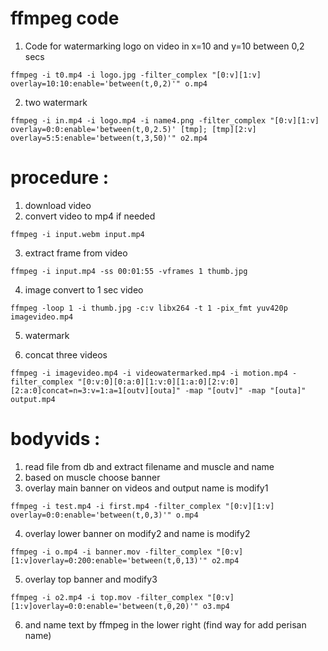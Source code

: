 # ffmpeg code
1. Code for watermarking logo on video in x=10 and y=10 between 0,2 secs
```
ffmpeg -i t0.mp4 -i logo.jpg -filter_complex "[0:v][1:v] overlay=10:10:enable='between(t,0,2)'" o.mp4
```
2. two watermark 
```
ffmpeg -i in.mp4 -i logo.mp4 -i name4.png -filter_complex "[0:v][1:v] overlay=0:0:enable='between(t,0,2.5)' [tmp]; [tmp][2:v] overlay=5:5:enable='between(t,3,50)'" o2.mp4
```

# procedure :
1. download video 
2. convert video to mp4 if needed 
```
ffmpeg -i input.webm input.mp4
```
3. extract frame from video 
```
ffmpeg -i input.mp4 -ss 00:01:55 -vframes 1 thumb.jpg
```
4. image convert to 1 sec video 
```
ffmpeg -loop 1 -i thumb.jpg -c:v libx264 -t 1 -pix_fmt yuv420p imagevideo.mp4
```
5. watermark

6. concat three videos 
```
ffmpeg -i imagevideo.mp4 -i videowatermarked.mp4 -i motion.mp4 -filter_complex "[0:v:0][0:a:0][1:v:0][1:a:0][2:v:0][2:a:0]concat=n=3:v=1:a=1[outv][outa]" -map "[outv]" -map "[outa]" output.mp4
```

# bodyvids :
1. read file from db and extract filename and muscle and name
2. based on muscle choose banner
3. overlay main banner on videos and output name is modify1 
```
ffmpeg -i test.mp4 -i first.mp4 -filter_complex "[0:v][1:v] overlay=0:0:enable='between(t,0,3)'" o.mp4
```
4. overlay lower banner on modify2 and name is modify2
```
ffmpeg -i o.mp4 -i banner.mov -filter_complex "[0:v][1:v]overlay=0:200:enable='between(t,0,13)'" o2.mp4
```
5. overlay top banner and modify3 
```
ffmpeg -i o2.mp4 -i top.mov -filter_complex "[0:v][1:v]overlay=0:0:enable='between(t,0,20)'" o3.mp4
```
6. and name text by ffmpeg in the lower right (find way for add perisan name)


